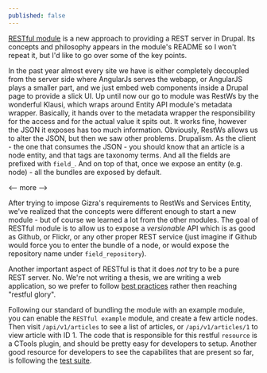 ```yaml
---
published: false
---
```


[RESTful module](https://github.com/Gizra/restful#restful-best-practices-for-drupal) is a new approach to providing a REST server in Drupal. Its concepts and philosophy appears in the module's README so I won't repeat it, but I'd like to go over some of the key points.

In the past year almost every site we have is either completely decoupled from the server side where AngularJs serves the webapp, or AngularJS plays a smaller part, and we just embed web components inside a Drupal page to provide a slick UI.
Up until now our go to module was RestWs by the wonderful Klausi, which wraps around Entity API module's metadata wrapper. Basically, it hands over to the metadata wrapper the responsibility for the access and for the actual value it spits out.
It works fine, however the JSON it exposes has too much information. 
Obviously, RestWs allows us to alter the JSON, but then we saw other problems. Drupalism. As the client - the one that consumes the JSON - you should know that an article is a node entity, and that tags are taxonomy terms. And all the fields are prefixed with ``field_``. And on top of that, once we expose an entity (e.g. node) - all the bundles are exposed by default.

<-- more -->

After trying to impose Gizra's requirements to RestWs and Services Entity, we've realized that the concepts were different enough to start a new module - but of course we learned a lot from the other modules. 
The goal of RESTful module is to allow us to expose a _versionable_ API which is as good as Github, or Flickr, or any other proper REST service (just imagine if Github would force you to enter the bundle of a node, or would expose the repository name under ``field_repository``).

Another important aspect of RESTful is that it does _not_ try to be a pure REST server. No. We're not writing a thesis, we are writing a web application, so we prefer to follow [best practices](http://www.vinaysahni.com/best-practices-for-a-pragmatic-restful-api) rather then reaching "restful glory".

Following our standard of bundling the module with an example module, you can enable the ``RESTful example`` module, and create a few article nodes.
Then visit ``/api/v1/articles`` to see a list of articles, or ``/api/v1/articles/1`` to view article with ID 1.
The code that is responsible for this restful ``resource`` is a CTools plugin, and should be pretty easy for developers to setup.
Another good resource for developers to see the capabilites that are present so far, is following the [test suite](https://github.com/Gizra/restful/tree/7.x-1.x/tests).
